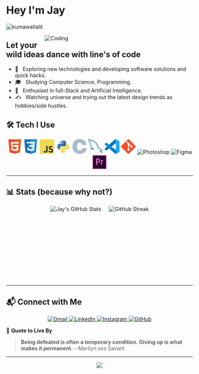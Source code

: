 <h1>Hey I'm Jay</h1>
<p align="left"> <img src="https://komarev.com/ghpvc/?username=codewjay&label=Profile%20views&color=0e75b6&style=flat" alt="kumawatlalit" /> </p>

<img align="right" alt="Coding" width="400" src="https://media1.tenor.com/m/BWk4_NBCmtgAAAAd/one-piece.gif">
<h2> Let your wild ideas dance with line's of code </h2>


- 🤔 &nbsp; Exploring new technologies and developing software solutions and quick hacks.
- 🎓 &nbsp; Studying Computer Science, Programming.
- 🌱 &nbsp; Enthusiast in full-Stack and Artificial Intelligence.
- ✍️ &nbsp; Watching universe and trying out the latest design trends as hobbies/side hustles.

## 🛠️ Tech I Use

<div align="center">
  <img src="https://raw.githubusercontent.com/devicons/devicon/master/icons/html5/html5-original.svg" alt="HTML5" width="40"/>
  <img src="https://raw.githubusercontent.com/devicons/devicon/master/icons/css3/css3-original.svg" alt="CSS3" width="40"/>
  <img src="https://raw.githubusercontent.com/devicons/devicon/master/icons/javascript/javascript-original.svg" alt="JavaScript" width="40"/>
  <img src="https://raw.githubusercontent.com/devicons/devicon/master/icons/python/python-original.svg" alt="Python" width="40"/>
  <img src="https://raw.githubusercontent.com/devicons/devicon/master/icons/c/c-original.svg" alt="C" width="40"/>
  <img src="https://raw.githubusercontent.com/devicons/devicon/master/icons/mysql/mysql-original.svg" alt="MySQL" width="40"/>
  <img src="https://raw.githubusercontent.com/devicons/devicon/master/icons/vscode/vscode-original.svg" alt="VS Code" width="40"/>
  <img src="https://raw.githubusercontent.com/devicons/devicon/master/icons/git/git-original.svg" alt="Git" width="40"/>
  <img src="https://upload.wikimedia.org/wikipedia/commons/a/af/Adobe_Photoshop_CC_icon.svg" alt="Photoshop" width="40"/>
  <img src="https://upload.wikimedia.org/wikipedia/commons/3/33/Figma-logo.svg" alt="Figma" width="25"/>
  <img src="https://raw.githubusercontent.com/devicons/devicon/master/icons/premierepro/premierepro-original.svg" alt="Premiere Pro" width="38"/>
</div>

---

## 📊 Stats (because why not?)

<div align="center" style="display: flex; justify-content: center; gap: 20px; flex-wrap: wrap;">

  <img src="https://github-readme-stats.vercel.app/api?username=codewjay&show_icons=true&theme=radical" alt="Jay's GitHub Stats" height="200"/>

  <img src="https://github-readme-streak-stats.herokuapp.com?user=codewjay&theme=radical&hide_border=false" alt="GitHub Streak" height="200"/>

</div>

---


## 📬 Connect with Me

<div align="center">
  <a href="mailto:jaykrxo@gmail.com" title="Gmail">
    <img src="https://img.icons8.com/color/48/000000/gmail-new.png" width="40" alt="Gmail"/>
  </a>
  <a href="https://www.linkedin.com/in/jay001/" title="LinkedIn" target="_blank">
    <img src="https://img.icons8.com/color/48/000000/linkedin.png" width="40" alt="LinkedIn"/>
  </a>
  <a href="https://instagram.com/j4ycoree" title="Instagram" target="_blank">
    <img src="https://img.icons8.com/color/48/000000/instagram-new.png" width="40" alt="Instagram"/>
  </a>
  <a href="https://github.com/codewjay" title="GitHub" target="_blank">
    <img src="https://img.icons8.com/material-rounded/48/000000/github.png" width="40" alt="GitHub"/>
  </a>
</div>




🌌 **Quote to Live By**  
> **Being defeated is often a temporary condition. Giving up is what makes it permanent.** – Marilyn vos Savant

---

<p align="center">
  <img src="https://media1.tenor.com/m/727qo8TxQjcAAAAd/jujutsu-kaisen-gojo-satoru.gif" width="500"/>
  <br/>

